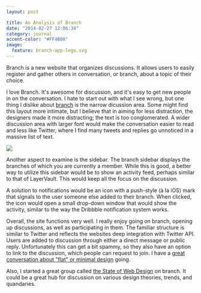 ```yaml
---
layout: post

title: An Analysis of Branch
date: "2014-02-27 12:06:34"
category: journal
accent-color: "#FF4B00"
image:
  feature: branch-app-logo.svg
---
```

Branch is a new website that organizes discussions. It allows users to easily register and gather others in conversation, or branch, about a topic of their choice.

I love Branch. It's awesome for discussion, and it's easy to get new people in on the conversation. I hate to start out with what I see wrong, but one thing I dislike about <a href="http://branch.com" target="blank">branch</a> is the narrow dicussion area. Some might find this layout more intimate, but I believe that in aiming for less distraction, the designers made it more distracting; the text is too conglomerated. A wider discussion area with larger font would make the conversation easier to read and less like Twitter, where I find many tweets and replies go unnoticed in a massive list of text.

<img src="http://f.cl.ly/items/181l3S1z3f2Y1l1u0O2I/Screen%20Shot%202013-04-02%20at%2011.33.01%20PM.png">

Another aspect to examine is the sidebar. The branch sidebar displays the branches of which you are currently a member. While this is good, a better way to utilize this sidebar would be to show an activity feed, perhaps similar to that of LayerVault. This would keep all the focus on the discussion.

A solution to notifications would be an icon with a push-style (à la iOS) mark that signals to the user someone else added to their branch. When clicked, the icon would open a small drop-down window that would show the activity, similar to the way the Dribbble notification system works. 

Overall, the site functions very well. I really enjoy going on branch, opening up discussions, as well as participating in them. The familiar structure is similar to Twitter and reflects the websites deep integration with Twitter API. Users are added to discussion through either a direct message or public reply. Unfortunately this can get a bit spammy, so they also have an option to link to the discussion, which people can request to join. I have a <a href="http://branch.com/b/how-flat" target="_blank">great conversation about "flat" or minimal design</a> going.

Also, I started a great group called <a href="http://branch.com/g/the-state-of-web-design" target="_blank">the State of Web Design</a> on branch. It could be a great hub for discussion on various design theories, trends, and quandaries.